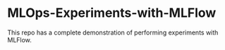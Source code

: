 # MLOps-Experiments-with-MLFlow
This repo has a complete demonstration of performing experiments with MLFlow.
